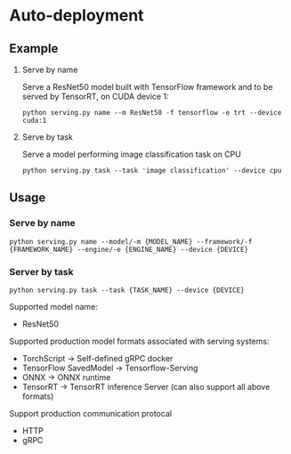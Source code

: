 # Auto-deployment

## Example

<ol>

<li> Serve by name

Serve a ResNet50 model built with TensorFlow framework and to be served by TensorRT, on CUDA device 1:
```shell script
python serving.py name --m ResNet50 -f tensorflow -e trt --device cuda:1
```

</li>

<li> Serve by task

Serve a model performing image classification task on CPU
```shell script
python serving.py task --task 'image classification' --device cpu
```

</li>

</ol>

## Usage

### Serve by name

```shell script
python serving.py name --model/-m {MODEL_NAME} --framework/-f {FRAMEWORK_NAME} --engine/-e {ENGINE_NAME} --device {DEVICE}
```

### Server by task

```shell script
python serving.py task --task {TASK_NAME} --device {DEVICE}
```

Supported model name:

- ResNet50

Supported production model formats associated with serving systems:

- TorchScript -> Self-defined gRPC docker
- TensorFlow SavedModel -> Tensorflow-Serving
- ONNX -> ONNX runtime
- TensorRT -> TensorRT inference Server (can also support all above formats)

Support production communication protocal

- HTTP
- gRPC
